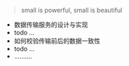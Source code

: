 > small is powerful, small is beautiful

- 数据传输服务的设计与实现
- todo ...
- 如何校验传输前后的数据一致性
- todo ...
- ..........
